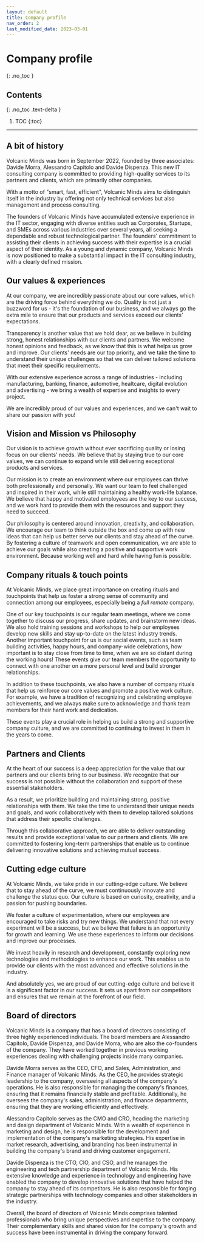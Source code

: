 ```yaml
---
layout: default
title: Company profile
nav_order: 2
last_modified_date: 2023-03-01
---
```


# Company profile
{: .no_toc }

## Contents
{: .no_toc .text-delta }

1. TOC
{:toc}

---

## A bit of history

Volcanic Minds was born in September 2022, founded by three associates: Davide Morra, Alessandro Capitolo and Davide Dispenza. This new IT consulting company is committed to providing high-quality services to its partners and clients, which are primarily other companies.

With a motto of "smart, fast, efficient", Volcanic Minds aims to distinguish itself in the industry by offering not only technical services but also management and process consulting. 

The founders of Volcanic Minds have accumulated extensive experience in the IT sector, engaging with diverse entities such as Corporates, Startups, and SMEs across various industries over several years, all seeking a dependable and robust technological partner. The founders' commitment to assisting their clients in achieving success with their expertise is a crucial aspect of their identity. As a young and dynamic company, Volcanic Minds is now positioned to make a substantial impact in the IT consulting industry, with a clearly defined mission.

## Our values & experiences

At our company, we are incredibly passionate about our core values, which are the driving force behind everything we do.
Quality is not just a buzzword for us - it's the foundation of our business, and we always go the extra mile to ensure that our products and services exceed our clients' expectations.

Transparency is another value that we hold dear, as we believe in building strong, honest relationships with our clients and partners. We welcome honest opinions and feedback, as we know that this is what helps us grow and improve.
Our clients' needs are our top priority, and we take the time to understand their unique challenges so that we can deliver tailored solutions that meet their specific requirements.

With our extensive experience across a range of industries - including manufacturing, banking, finance, automotive, healtcare, digital evolution and advertising - we bring a wealth of expertise and insights to every project. 

We are incredibly proud of our values and experiences, and we can't wait to share our passion with you!

## Vision and Mission vs Philosophy

Our vision is to achieve growth without ever sacrificing quality or losing focus on our clients' needs. We believe that by staying true to our core values, we can continue to expand while still delivering exceptional products and services.

Our mission is to create an environment where our employees can thrive both professionally and personally. We want our team to feel challenged and inspired in their work, while still maintaining a healthy work-life balance. We believe that happy and motivated employees are the key to our success, and we work hard to provide them with the resources and support they need to succeed.

Our philosophy is centered around innovation, creativity, and collaboration. We encourage our team to think outside the box and come up with new ideas that can help us better serve our clients and stay ahead of the curve. By fostering a culture of teamwork and open communication, we are able to achieve our goals while also creating a positive and supportive work environment. Because working well and hard while having fun is possible.

## Company rituals & touch points

At Volcanic Minds, we place great importance on creating rituals and touchpoints that help us foster a strong sense of community and connection among our employees, especially being a _full remote_ company.

One of our key touchpoints is our regular team meetings, where we come together to discuss our progress, share updates, and brainstorm new ideas. We also hold training sessions and workshops to help our employees develop new skills and stay up-to-date on the latest industry trends. Another important touchpoint for us is our social events, such as team building activities, happy hours, and company-wide celebrations, how important is to stay close from time to time, when we are so distant during the working hours! These events give our team members the opportunity to connect with one another on a more personal level and build stronger relationships.

In addition to these touchpoints, we also have a number of company rituals that help us reinforce our core values and promote a positive work culture. For example, we have a tradition of recognizing and celebrating employee achievements, and we always make sure to acknowledge and thank team members for their hard work and dedication.

These events play a crucial role in helping us build a strong and supportive company culture, and we are committed to continuing to invest in them in the years to come.

## Partners and Clients

At the heart of our success is a deep appreciation for the value that our partners and our clients bring to our business. We recognize that our success is not possible without the collaboration and support of these essential stakeholders.

As a result, we prioritize building and maintaining strong, positive relationships with them. We take the time to understand their unique needs and goals, and work collaboratively with them to develop tailored solutions that address their specific challenges.

Through this collaborative approach, we are able to deliver outstanding results and provide exceptional value to our partners and clients. We are committed to fostering long-term partnerships that enable us to continue delivering innovative solutions and achieving mutual success.

## Cutting edge culture

At Volcanic Minds, we take pride in our cutting-edge culture. We believe that to stay ahead of the curve, we must continuously innovate and challenge the status quo. Our culture is based on curiosity, creativity, and a passion for pushing boundaries.

We foster a culture of experimentation, where our employees are encouraged to take risks and try new things. We understand that not every experiment will be a success, but we believe that failure is an opportunity for growth and learning. We use these experiences to inform our decisions and improve our processes.

We invest heavily in research and development, constantly exploring new technologies and methodologies to enhance our work. This enables us to provide our clients with the most advanced and effective solutions in the industry.

And absolutely yes, we are proud of our cutting-edge culture and believe it is a significant factor in our success. It sets us apart from our competitors and ensures that we remain at the forefront of our field.

## Board of directors

Volcanic Minds is a company that has a board of directors consisting of three highly experienced individuals. The board members are Alessandro Capitolo, Davide Dispenza, and Davide Morra, who are also the co-founders of the company. They have worked together in previous working experiences dealing with challenging projects inside many companies.

Davide Morra serves as the CEO, CFO, and Sales, Administration, and Finance manager of Volcanic Minds. As the CEO, he provides strategic leadership to the company, overseeing all aspects of the company's operations. He is also responsible for managing the company's finances, ensuring that it remains financially stable and profitable. Additionally, he oversees the company's sales, administration, and finance departments, ensuring that they are working efficiently and effectively.

Alessandro Capitolo serves as the CMO and CRO, heading the marketing and design department of Volcanic Minds. With a wealth of experience in marketing and design, he is responsible for the development and implementation of the company's marketing strategies. His expertise in market research, advertising, and branding has been instrumental in building the company's brand and driving customer engagement.

Davide Dispenza is the CTO, CIO, and CSO, and he manages the engineering and tech partnership department of Volcanic Minds. His extensive knowledge and experience in technology and engineering have enabled the company to develop innovative solutions that have helped the company to stay ahead of its competitors. He is also responsible for forging strategic partnerships with technology companies and other stakeholders in the industry.

Overall, the board of directors of Volcanic Minds comprises talented professionals who bring unique perspectives and expertise to the company. Their complementary skills and shared vision for the company's growth and success have been instrumental in driving the company forward.
